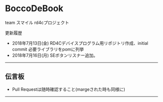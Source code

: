 # BoccoDeBook
team スマイル rd4cプロジェクト

更新履歴
- 2018年7月13日(金) RD4Cデバイスプログラム用リポジトリ作成、initial commit 必要ライブラリをpomに列挙
- 2018年7月16日(月) SEボタンリスナー追加。

----

## 伝言板
- Pull Requestは随時確認すること(margeされた時も同様に)
----
